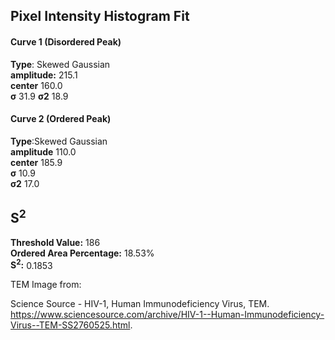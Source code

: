 ## Pixel Intensity Histogram Fit

#### Curve 1 (Disordered Peak)
**Type**: Skewed Gaussian\
**amplitude:** 215.1\
**center** 160.0\
**σ** 31.9
**σ2** 18.9


#### Curve 2 (Ordered Peak)
**Type**:Skewed Gaussian\
**amplitude** 110.0\
**center** 185.9\
**σ** 10.9\
**σ2** 17.0


## S<sup>2</sup>
**Threshold Value:** 186\
**Ordered Area Percentage:** 18.53%\
**S<sup>2</sup>:** 0.1853






TEM Image from:

Science Source - HIV-1, Human Immunodeficiency Virus, TEM.
https://www.sciencesource.com/archive/HIV-1--Human-Immunodeficiency-Virus--TEM-SS2760525.html.
